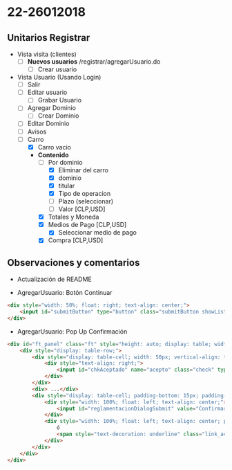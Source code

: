 # 22-26012018

## Unitarios Registrar
- Vista visita (clientes)
	- [ ] **Nuevos usuarios** /registrar/agregarUsuario.do
	  	- [ ] Crear usuario

- Vista Usuario (Usando Login)
	- [ ] Salir
	- [ ] Editar usuario
		- [ ] Grabar Usuario
	- [ ] Agregar Dominio
		- [ ] Crear Dominio
	- [ ] Editar Dominio
	- [ ] Avisos
	- [ ] Carro
		- [x] Carro vacio
		- **Contenido**
			- [ ] Por dominio
				- [x] Eliminar del carro
				- [x] dominio
				- [x] titular
				- [x] Tipo de operacion
				- [ ] Plazo (seleccionar)
				- [ ] Valor [CLP,USD]
			- [x] Totales y Moneda 
			- [x] Medios de Pago [CLP,USD]
				- [x] Seleccionar medio de pago
			- [x] Compra [CLP,USD]

## Observaciones y comentarios
- Actualización de README

- AgregarUsuario: Botón Continuar
```html
<div style="width: 50%; float: right; text-align: center;">
	<input id="submitButton" type="button" class="submitButton showListBtn" value="Continuar >" tabindex="25" onclick="if (verifica()){reglamentacionDialog.show();}">
</div>
```

- AgregarUsuario: Pop Up Confirmación
```html
<div id="ft_panel" class="ft" style="height: auto; display: table; width: 100%;">
	<div style="display: table-row;">
		<div style="display: table-cell; width: 50px; vertical-align: top; padding-bottom: 15px; padding-top: 15px; padding-right: 5px;">
			<div style="text-align: right;">
				<input id="chkAceptado" name="acepto" class="check" type="checkbox" value="true">
			</div>
		</div>
		<div> ...</div>
		<div style="display: table-cell; padding-bottom: 15px; padding-top: 15px;">
			<div style="width: 100%; float: left; text-align: center;">
				<input id="reglamentacionDialogSubmit" value="Confirmar creación de cuenta" type="button" class="submitButton">
			</div>
			<div style="width: 100%; float: left; text-align: center; padding-top: 10px;">
				ó
				<span style="text-decoration: underline" class="link_action" id="reglamentacionDialogCancel">Cancelar</span>
			</div>
		</div>
	</div>
</div>
```
